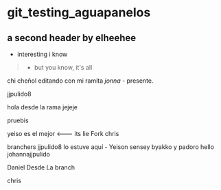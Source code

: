 # git_testing_aguapanelos

## a second header by elheehee
* interesting i know
> * but you know, it's all

chi cheñol editando con mi ramita
_jonna_ - presente.


jjpulido8

hola desde la rama jejeje

pruebis

yeiso es el mejor <--- its lie 
Fork 
chris

branchers
jjpulido8
Io estuve aquí - Yeison
sensey byakko y padoro
hello johannajjpulido


Daniel Desde La branch


chris


